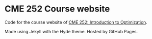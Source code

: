 # CME 252 Course website

Code for the course website of [CME 252: Introduction to Optimization](http://ajfriend.github.io/cme252/).

Made using Jekyll with the Hyde theme. Hosted by GitHub Pages.